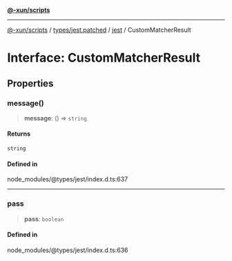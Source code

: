[**@-xun/scripts**](../../../../../README.md)

***

[@-xun/scripts](../../../../../README.md) / [types/jest.patched](../../../README.md) / [jest](../README.md) / CustomMatcherResult

# Interface: CustomMatcherResult

## Properties

### message()

> **message**: () => `string`

#### Returns

`string`

#### Defined in

node\_modules/@types/jest/index.d.ts:637

***

### pass

> **pass**: `boolean`

#### Defined in

node\_modules/@types/jest/index.d.ts:636
